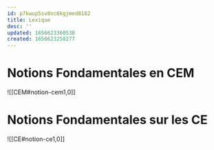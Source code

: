 ```yaml
---
id: p7kwup5sv8nc6kgjmed8182
title: Lexique
desc: ''
updated: 1656623360538
created: 1656623258277
---
```


# Notions Fondamentales en CEM

![[CEM#notion-cem1,0]]

# Notions Fondamentales sur les CE

![[CE#notion-ce1,0]]
